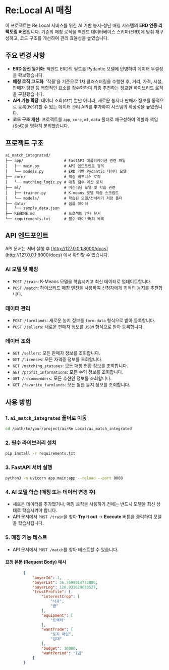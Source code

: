 # Re:Local AI 매칭

이 프로젝트는 Re:Local 서비스를 위한 AI 기반 농지-청년 매칭 시스템의 **ERD 연동 리팩토링 버전**입니다.
기존의 매칭 로직을 백엔드 데이터베이스 스키마(ERD)에 맞춰 재구성하고, 코드 구조를 개선하여 관리 효율성을 높였습니다.

## 주요 변경 사항

-   **ERD 완전 동기화**: 백엔드 ERD의 필드를 Pydantic 모델에 반영하여 데이터 무결성을 확보했습니다.
-   **매칭 로직 고도화**: '작물'을 기준으로 1차 클러스터링을 수행한 후, 거리, 가격, 시설, 판매자 평판 등 복합적인 요소를 점수화하여 최종 추천하는 정교한 하이브리드 로직을 구현했습니다.
-   **API 기능 확장**: 데이터 조회(`GET`) 뿐만 아니라, 새로운 농지나 판매자 정보를 동적으로 등록(`POST`)할 수 있는 데이터 관리 API를 추가하여 시스템의 확장성을 높였습니다.
-   **코드 구조 개선**: 프로젝트를 `app`, `core`, `ml`, `data` 폴더로 재구성하여 역할과 책임(SoC)을 명확히 분리했습니다.

## 프로젝트 구조

```
ai_match_integrated/
├── app/                  # FastAPI 애플리케이션 관련 파일
│   ├── main.py           # API 엔드포인트 정의
│   └── models.py         # ERD 기반 Pydantic 데이터 모델
├── core/                 # 핵심 비즈니스 로직
│   └── matching_logic.py # 매칭 점수 계산 로직
├── ml/                   # 머신러닝 모델 및 학습 관련
│   ├── trainer.py        # K-means 모델 학습 스크립트
│   └── models/           # 학습된 모델/전처리기 저장 폴더
├── data/                 # 샘플 데이터
│   └── sample_data.json
├── README.md             # 프로젝트 안내 문서
└── requirements.txt      # 필수 라이브러리 목록
```

## API 엔드포인트

API 문서는 서버 실행 후 [http://127.0.0.1:8000/docs](http://127.0.0.1:8000/docs) 에서 확인할 수 있습니다.

### AI 모델 및 매칭
- `POST /train`: K-Means 모델을 학습시키고 최신 데이터로 업데이트합니다.
- `POST /match`: 하이브리드 매칭 엔진을 사용하여 신청자에게 최적의 농지를 추천합니다.

### 데이터 관리
- `POST /farmlands`: 새로운 농지 정보를 `form-data` 형식으로 받아 등록합니다.
- `POST /sellers`: 새로운 판매자 정보를 `JSON` 형식으로 받아 등록합니다.

### 데이터 조회
- `GET /sellers`: 모든 판매자 정보를 조회합니다.
- `GET /licenses`: 모든 자격증 정보를 조회합니다.
- `GET /matching_statuses`: 모든 매칭 현황 정보를 조회합니다.
- `GET /profit_informations`: 모든 수익 정보를 조회합니다.
- `GET /recommenders`: 모든 추천인 정보를 조회합니다.
- `GET /favorite_farmlands`: 모든 찜한 농지 정보를 조회합니다.

## 사용 방법

### 1. `ai_match_integrated` 폴더로 이동

```bash
cd /path/to/your/project/ai/Re Local/ai_match_integrated
```

### 2. 필수 라이브러리 설치

```bash
pip install -r requirements.txt
```

### 3. FastAPI 서버 실행

```bash
python3 -m uvicorn app.main:app --reload --port 8000
```

### 4. AI 모델 학습 (매칭 또는 데이터 변경 후)

-   새로운 데이터를 추가했거나, 매칭 로직을 사용하기 전에는 반드시 모델을 최신 상태로 학습시켜야 합니다.
-   API 문서에서 `POST /train`을 찾아 **Try it out** -> **Execute** 버튼을 클릭하여 모델을 학습시킵니다.

### 5. 매칭 기능 테스트

-   API 문서에서 `POST /match`를 찾아 테스트할 수 있습니다.

#### 요청 본문 (Request Body) 예시

```json
        {
            "buyerId": 1,
            "buyerLat": 36.7699014773886,
            "buyerLng": 126.931629633527,
            "trustProfile": {
                "interestCrop": [
                    "사과",
                    "귤"
                ],
                "equipment": [
                    "트렉터"
                ],
                "wantTrade": [
                    "토지 매입",
                    "임대"
                ],
                "budget": 10000,
                "wantPeriod": "1년"
            }
        }

```
